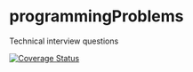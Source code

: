 # programmingProblems
Technical interview questions

[![Coverage Status](https://coveralls.io/repos/github/jaebradley/programmingProblems/badge.svg?branch=master)](https://coveralls.io/github/jaebradley/programmingProblems?branch=master)

